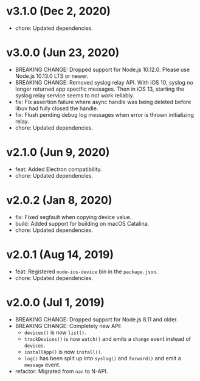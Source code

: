 # v3.1.0 (Dec 2, 2020)

 * chore: Updated dependencies.

# v3.0.0 (Jun 23, 2020)

 * BREAKING CHANGE: Dropped support for Node.js 10.12.0. Please use Node.js 10.13.0 LTS or newer.
 * BREAKING CHANGE: Removed syslog relay API. With iOS 10, syslog no longer returned app specific
   messages. Then in iOS 13, starting the syslog relay service seems to not work reliably.
 * fix: Fix assertion failure where async handle was being deleted before libuv had fully closed
   the handle.
 * fix: Flush pending debug log messages when error is thrown initializing relay.
 * chore: Updated dependencies.

# v2.1.0 (Jun 9, 2020)

 * feat: Added Electron compatibility.
 * chore: Updated dependencies.

# v2.0.2 (Jan 8, 2020)

 * fix: Fixed segfault when copying device value.
 * build: Added support for building on macOS Catalina.
 * chore: Updated dependencies.

# v2.0.1 (Aug 14, 2019)

 * feat: Registered `node-ios-device` bin in the `package.json`.
 * chore: Updated dependencies.

# v2.0.0 (Jul 1, 2019)

 * BREAKING CHANGE: Dropped support for Node.js 8.11 and older.
 * BREAKING CHANGE: Completely new API:
   - `devices()` is now `list()`.
   - `trackDevices()` is now `watch()` and emits a `change` event instead of `devices`.
   - `installApp()` is now `install()`.
   - `log()` has been split up into `syslog()` and `forward()` and emit a `message` event.
 * refactor: Migrated from `nan` to N-API.
